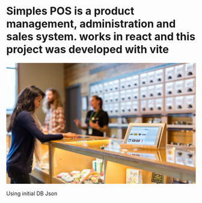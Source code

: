 # Simples POS is a product management, administration and sales system. works in react and this project was developed with vite

[![COVA Software](./src/assets/simplepos.jpg "Escena ilustrativa Pos soft")](./src/assets/simplepos.jpg)

Using initial DB Json
